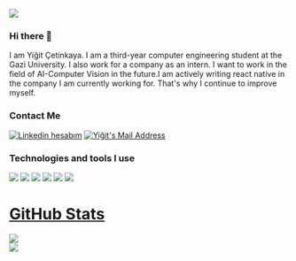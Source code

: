 <img src="https://www.sesec.eu/app/uploads/2020/08/Artificial-Intelligence-Trends.jpeg"></img>


### Hi there 👋
I am Yiğit Çetinkaya. I am a third-year computer engineering student at the Gazi University. I also work for a company as an intern. I want to work in the field of AI-Computer Vision in the future.I am actively writing react native in the company I am currently working for. That's why I continue to improve myself.

<h3> Contact Me </h3>
  <a href="https://www.linkedin.com/in/yigitcetinkaya/" target="_blank" rel="nofollow"><img alt="Linkedin hesabım" src="https://img.shields.io/badge/LinkedIn-0077B5?style=for-the-badge&logo=linkedin&logoColor=white" /></a>
  <a href="mailto:yigitcetinkaya88@gmail.com" target="_blank" rel="nofollow"><img alt="Yiğit's Mail Address" src="https://img.shields.io/badge/Gmail-D14836?style=for-the-badge&logo=gmail&logoColor=white" /></a>
 <h3>Technologies and tools I use</h3>
 
<img src=" https://img.shields.io/badge/JavaScript-F7DF1E?style=for-the-badge&logo=javascript&logoColor=black "></img>
<img src="https://img.shields.io/badge/Microsoft_SQL_Server-CC2927?style=for-the-badge&logo=microsoft-sql-server&logoColor=white"></img>
<img src="https://img.shields.io/badge/Windows-0078D6?style=for-the-badge&logo=windows&logoColor=white"></img>
<img src="https://img.shields.io/badge/Python-3776AB?style=for-the-badge&logo=python&logoColor=white"></img>
<img src="https://img.shields.io/badge/Java-ED8B00?style=for-the-badge&logo=java&logoColor=white"></img>
 <img src="https://img.shields.io/badge/Android-3DDC84?style=for-the-badge&logo=android&logoColor=white"></img> 

# [GitHub Stats]( https://github.com/Ctnn)

<a href="https://github.com/Ctnn">
<img src="https://github-readme-stats.vercel.app/api?username=Ctnn&theme=radical" />

</a>

</br>
<a href="https://github.com/Ctnn">
<img src="https://github-readme-stats.vercel.app/api/top-langs/?username=Ctnn&layout=compact&theme=radical" />
</a>
